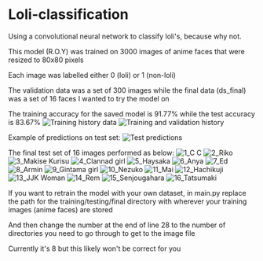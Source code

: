 # Loli-classification
Using a convolutional neural network to classify loli's, because why not.

This model (R.O.Y) was trained on 3000 images of anime faces that were resized to 80x80 pixels

Each image was labelled either 0 (loli) or 1 (non-loli)

The validation data was a set of 300 images while the final data (ds_final) was a set of 16 faces I wanted to try the model on

The training accuracy for the saved model is 91.77% while the test accuracy is 83.67%
![Training history data](https://github.com/JDurriher/Loli-classification/assets/54914481/98c5c98a-d65b-43ad-b804-2a5143087f14)
![Training and validation history](https://github.com/JDurriher/Loli-classification/assets/54914481/ccea13a5-2b8a-453e-89b6-1cb793711b39)


Example of predictions on test set:
![Test predictions](https://github.com/JDurriher/Loli-classification/assets/54914481/4802aefd-1786-4473-b62a-80ba43eb3544)


The final test set of 16 images performed as below:
![1_C C](https://github.com/JDurriher/Loli-classification/assets/54914481/2c0f5e4a-9c5c-4c97-adcd-c8b9ee18bbeb)
![2_Riko](https://github.com/JDurriher/Loli-classification/assets/54914481/fee1a0a3-a782-4d67-b491-0d96605cf8c4)
![3_Makise Kurisu](https://github.com/JDurriher/Loli-classification/assets/54914481/ce4267ce-f9f8-48f2-8320-297c447448dd)
![4_Clannad girl](https://github.com/JDurriher/Loli-classification/assets/54914481/b46b91bf-1a98-4d2e-9dcc-0a94d8cf5136)
![5_Haysaka](https://github.com/JDurriher/Loli-classification/assets/54914481/91ae68d3-2883-44a6-9ce2-af139f8e5dfa)
![6_Anya](https://github.com/JDurriher/Loli-classification/assets/54914481/0a721368-31dc-4acf-b091-96983d5e42e6)
![7_Ed](https://github.com/JDurriher/Loli-classification/assets/54914481/8fe4fb18-526c-434f-b24a-0f0cb8a2e47d)
![8_Armin](https://github.com/JDurriher/Loli-classification/assets/54914481/590b8c54-c175-4081-a9c1-40495437056e)
![9_Gintama girl](https://github.com/JDurriher/Loli-classification/assets/54914481/2186abb0-fb8f-42f3-9c61-e3fffa0ab35e)
![10_Nezuko](https://github.com/JDurriher/Loli-classification/assets/54914481/6c1f4b8c-7ef0-4075-840f-e6b156015ff8)
![11_Mai](https://github.com/JDurriher/Loli-classification/assets/54914481/2cf4d0fa-e4c1-4056-b7c2-bda0e57db8d8)
![12_Hachikuji](https://github.com/JDurriher/Loli-classification/assets/54914481/9b27acfd-a409-4f40-a136-d73505b646b9)
![13_JJK Woman](https://github.com/JDurriher/Loli-classification/assets/54914481/2c281ef7-767a-4565-8f05-4e5b3d75ced1)
![14_Rem](https://github.com/JDurriher/Loli-classification/assets/54914481/8cad5c59-4f7c-412c-a6ab-609b9b581c5e)
![15_Senjougahara](https://github.com/JDurriher/Loli-classification/assets/54914481/ec6e927d-df1a-479f-91e3-dac82bddb4f2)
![16_Tatsumaki](https://github.com/JDurriher/Loli-classification/assets/54914481/f15dc038-aff7-4427-9084-423e8b407498)


If you want to retrain the model with your own dataset, in main.py replace the path for the training/testing/final directory with wherever your training images (anime faces) are stored

And then change the number at the end of line 28 to the number of directories you need to go through to get to the image file

Currently it's 8 but this likely won't be correct for you
